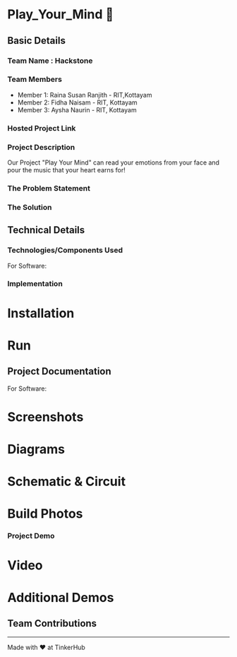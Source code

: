 # Play_Your_Mind 🎯
## Basic Details
### Team Name : Hackstone
### Team Members
- Member 1: Raina Susan Ranjith - RIT,Kottayam
- Member 2: Fidha Naisam - RIT, Kottayam
- Member 3: Aysha Naurin - RIT, Kottayam
### Hosted Project Link


### Project Description
Our Project "Play Your Mind" can read your emotions from your face and pour the music that your heart earns for!
### The Problem Statement

### The Solution

## Technical Details
### Technologies/Components Used
For Software:


### Implementation


# Installation

# Run

## Project Documentation
For Software:


# Screenshots

# Diagrams

# Schematic & Circuit

# Build Photos


### Project Demo
# Video

# Additional Demos

## Team Contributions

---
Made with ❤️ at TinkerHub
